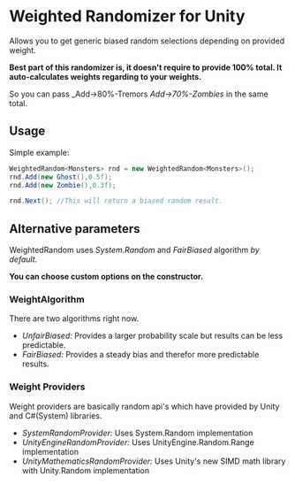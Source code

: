 # Weighted Randomizer for Unity
Allows you to get generic biased random selections depending on provided weight.

**Best part of this randomizer is, it doesn't require to provide 100% total. 
It auto-calculates weights regarding to your weights.**

So you can pass  _Add->80%-Tremors _Add->70%-Zombies_ in the same total.

## Usage
Simple example:
```c#
WeightedRandom<Monsters> rnd = new WeightedRandom<Monsters>();
rnd.Add(new Ghost(),0.5f);
rnd.Add(new Zombie(),0.3f);

rnd.Next(); //This will return a biased random result.
```

## Alternative parameters
WeightedRandom uses _System.Random_ and _FairBiased_ algorithm *by default.*

**You can choose custom options on the constructor.**

### WeightAlgorithm
There are two algorithms right now.
- *UnfairBiased:* Provides a larger probability scale but results can be less predictable.
- *FairBiased:* Provides a steady bias and therefor more predictable results.

### Weight Providers
Weight providers are basically random api's which have provided by Unity and C#(System) libraries.
- *SystemRandomProvider:* Uses System.Random implementation
- *UnityEngineRandomProvider:* Uses UnityEngine.Random.Range implementation
- *UnityMathematicsRandomProvider:* Uses Unity's new SIMD math library with Unity.Random implementation
